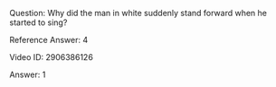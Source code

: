 Question: Why did the man in white suddenly stand forward when he started to sing?

Reference Answer: 4

Video ID: 2906386126

Answer: 1

